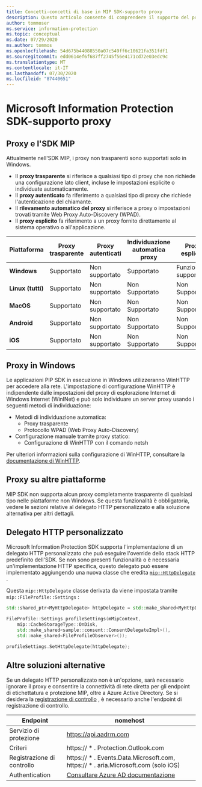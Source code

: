 ```yaml
---
title: Concetti-concetti di base in MIP SDK-supporto proxy
description: Questo articolo consente di comprendere il supporto del proxy in MIP SDK.
author: tommoser
ms.service: information-protection
ms.topic: conceptual
ms.date: 07/29/2020
ms.author: tommos
ms.openlocfilehash: 54d675b44088550a07c549ff6c10621fa351fdf1
ms.sourcegitcommit: edd0614ef6f687ff2745f56e4171cd72e03edc9c
ms.translationtype: MT
ms.contentlocale: it-IT
ms.lasthandoff: 07/30/2020
ms.locfileid: "87440651"
---
```

# <a name="microsoft-information-protection-sdk---proxy-support"></a>Microsoft Information Protection SDK-supporto proxy

## <a name="proxies-and-the-mip-sdk"></a>Proxy e l'SDK MIP

Attualmente nell'SDK MIP, i proxy non trasparenti sono supportati solo in Windows.

* Il **proxy trasparente** si riferisce a qualsiasi tipo di proxy che non richiede una configurazione lato client, incluse le impostazioni esplicite o individuate automaticamente.
* Il **proxy autenticato** fa riferimento a qualsiasi tipo di proxy che richiede l'autenticazione del chiamante.
* Il **rilevamento automatico del proxy** si riferisce a proxy o impostazioni trovati tramite Web Proxy Auto-Discovery (WPAD).
* Il **proxy esplicito** fa riferimento a un proxy fornito direttamente al sistema operativo o all'applicazione.
  
| Piattaforma        | Proxy trasparente | Proxy autenticati | Individuazione automatica proxy | Proxy esplicito |
| --------------- | ----------------- | --------------------- | -------------------- | -------------- |
| **Windows**     | Supportato         | Non supportato         | Supportato            | Funzionalità supportata      |
| **Linux (tutti)** | Supportato         | Non supportato         | Non Supportato        | Non Supportato  |
| **MacOS**       | Supportato         | Non supportato         | Non Supportato        | Non Supportato  |
| **Android**     | Supportato         | Non supportato         | Non Supportato        | Non Supportato  |
| **iOS**         | Supportato         | Non supportato         | Non Supportato        | Non Supportato  |

## <a name="proxies-on-windows"></a>Proxy in Windows

Le applicazioni PIP SDK in esecuzione in Windows utilizzeranno WinHTTP per accedere alla rete. L'impostazione di configurazione WinHTTP è indipendente dalle impostazioni del proxy di esplorazione Internet di Windows Internet (WinINet) e può solo individuare un server proxy usando i seguenti metodi di individuazione:

* Metodi di individuazione automatica:
  * Proxy trasparente
  * Protocollo WPAD (Web Proxy Auto-Discovery)
* Configurazione manuale tramite proxy statico:
  * Configurazione di WinHTTP con il comando netsh

Per ulteriori informazioni sulla configurazione di WinHTTP, consultare la [documentazione di WinHTTP](/windows/win32/winhttp/winhttp-start-page).

## <a name="proxies-on-other-platforms"></a>Proxy su altre piattaforme

MIP SDK non supporta alcun proxy completamente trasparente di qualsiasi tipo nelle piattaforme non Windows. Se questa funzionalità è obbligatoria, vedere le sezioni relative al delegato HTTP personalizzato e alla soluzione alternativa per altri dettagli.

## <a name="custom-http-delegate"></a>Delegato HTTP personalizzato

Microsoft Information Protection SDK supporta l'implementazione di un delegato HTTP personalizzato che può eseguire l'override dello stack HTTP predefinito dell'SDK. Se non sono presenti funzionalità o è necessaria un'implementazione HTTP specifica, questo delegato può essere implementato aggiungendo una nuova classe che eredita [`mip::HttpDelegate`](./reference/class_mip_httpdelegate.md) .

Questa `mip::HttpDelegate` classe derivata da viene impostata tramite `mip::FileProfile::Settings` :

```cpp
std::shared_ptr<MyHttpDelegate> httpDelegate = std::make_shared<MyHttpDelegate>();
            
FileProfile::Settings profileSettings(mMipContext,
    mip::CacheStorageType::OnDisk,
    std::make_shared<sample::consent::ConsentDelegateImpl>(),
    std::make_shared<FileProfileObserver>());

profileSettings.SetHttpDelegate(httpDelegate);
```

## <a name="other-workarounds"></a>Altre soluzioni alternative

Se un delegato HTTP personalizzato non è un'opzione, sarà necessario ignorare il proxy e consentire la connettività di rete diretta per gli endpoint di etichettatura e protezione MIP, oltre a Azure Active Directory. Se si desidera la [registrazione di controllo](/azure/information-protection/reports-aip) , è necessario anche l'endpoint di registrazione di controllo.

| Endpoint           | nomehost                                                                                                                                                                |
| ------------------ | ----------------------------------------------------------------------------------------------------------------------------------------------------------------------- |
| Servizio di protezione | https://api.aadrm.com                                                                                                                                                   |
| Criteri             | https:// \* . Protection.Outlook.com                                                                                                                                       |
| Registrazione di controllo      | https:// \* . Events.Data.Microsoft.com, https:// \* . aria.Microsoft.com (solo iOS)                                                                                          |
| Authentication     | [Consultare Azure AD documentazione](/azure/active-directory/develop/authentication-national-cloud#azure-ad-authentication-endpoints) |
